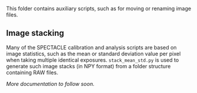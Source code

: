 This folder contains auxiliary scripts, such as for moving or renaming image files.

## Image stacking

Many of the SPECTACLE calibration and analysis scripts are based on image statistics, such as the mean or standard deviation value per pixel when taking multiple identical exposures. `stack_mean_std.py` is used to generate such image stacks (in NPY format) from a folder structure containing RAW files.

*More documentation to follow soon.*
